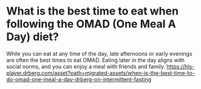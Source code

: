 # What is the best time to eat when following the OMAD (One Meal A Day) diet?

While you can eat at any time of the day, late afternoons or early evenings are often the best times to eat OMAD. Eating later in the day aligns with social norms, and you can enjoy a meal with friends and family. https://hls-player.drberg.com/asset?path=migrated-assets/when-is-the-best-time-to-do-omad-one-meal-a-day-drberg-on-intermittent-fasting